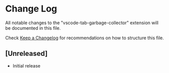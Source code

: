 # Change Log

All notable changes to the "vscode-tab-garbage-collector" extension will be documented in this file.

Check [Keep a Changelog](http://keepachangelog.com/) for recommendations on how to structure this file.

## [Unreleased]

- Initial release